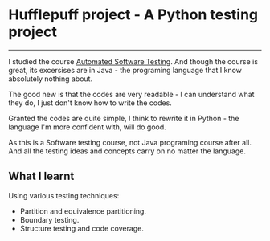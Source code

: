 
# Hufflepuff project - A Python testing project
---
I studied the course [Automated Software Testing](https://trang17.github.io/automated-software-testing/). And though the course is great, its excersises are in Java - the programing language that I know absolutely nothing about.

The good new is that the codes are very readable - I can understand what they do, I just don't know how to write the codes.

Granted the codes are quite simple, I think to rewrite it in Python - the language I'm more confident with, will do good.

As this is a Software testing course, not Java programing course after all. And all the testing ideas and concepts carry on no matter the language.

## What I learnt
Using various testing techniques:
- Partition and equivalence partitioning.
- Boundary testing.
- Structure testing and code coverage.
